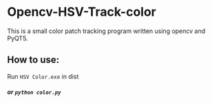 # Opencv-HSV-Track-color

This is a small color patch tracking program written using opencv and PyQT5.

## How to use:
Run  `HSV Color.exe` in dist
##### or ``` python color.py ```

